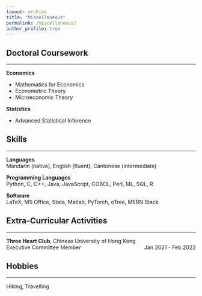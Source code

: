 ```yaml
---
layout: archive
title: "Miscellaneous"
permalink: /miscellaneous/
author_profile: true
---
```


## Doctoral Coursework
---
**Economics**
* Mathematics for Economics
* Econometric Theory
* Microeconomic Theory

**Statistics**
* Advanced Statistical Inference

## Skills
---
**Languages** \
Mandarin (native), English (fluent), Cantonese (intermediate)

**Programming Languages** \
Python, C, C++, Java, JavaScript, COBOL, Perl, ML, SQL, R

**Software** \
LaTeX, MS Office, Stata, Matlab, PyTorch, oTree, MERN Stack

## Extra-Curricular Activities
---
**Three Heart Club**, Chinese University of Hong Kong \
Executive Committee Member <span style="float: right;">Jan 2021 - Feb 2022</span>

## Hobbies
---
Hiking, Travelling
